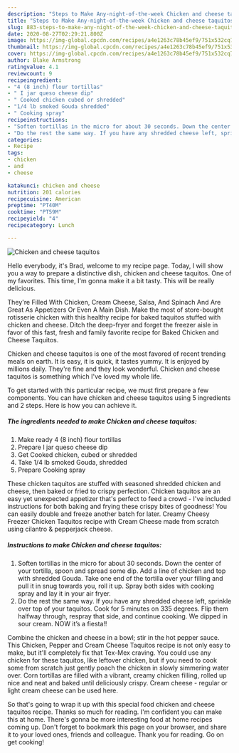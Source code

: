 ```yaml
---
description: "Steps to Make Any-night-of-the-week Chicken and cheese taquitos"
title: "Steps to Make Any-night-of-the-week Chicken and cheese taquitos"
slug: 883-steps-to-make-any-night-of-the-week-chicken-and-cheese-taquitos
date: 2020-08-27T02:29:21.800Z
image: https://img-global.cpcdn.com/recipes/a4e1263c78b45ef9/751x532cq70/chicken-and-cheese-taquitos-recipe-main-photo.jpg
thumbnail: https://img-global.cpcdn.com/recipes/a4e1263c78b45ef9/751x532cq70/chicken-and-cheese-taquitos-recipe-main-photo.jpg
cover: https://img-global.cpcdn.com/recipes/a4e1263c78b45ef9/751x532cq70/chicken-and-cheese-taquitos-recipe-main-photo.jpg
author: Blake Armstrong
ratingvalue: 4.1
reviewcount: 9
recipeingredient:
- "4 (8 inch) flour tortillas"
- " I jar queso cheese dip"
- " Cooked chicken cubed or shredded"
- "1/4 lb smoked Gouda shredded"
- " Cooking spray"
recipeinstructions:
- "Soften tortillas in the micro for about 30 seconds. Down the center of your tortilla, spoon and spread some dip. Add a line of chicken and top with shredded Gouda. Take one end of the tortilla over your filling and pull it in snug towards you, roll it up. Spray both sides with cooking spray and lay it in your air fryer."
- "Do the rest the same way. If you have any shredded cheese left, sprinkle over top of your taquitos. Cook for 5 minutes on 335 degrees. Flip them halfway through, respray that side, and continue cooking. We dipped in sour cream. NOW it’s a fiesta!!"
categories:
- Recipe
tags:
- chicken
- and
- cheese

katakunci: chicken and cheese 
nutrition: 201 calories
recipecuisine: American
preptime: "PT40M"
cooktime: "PT59M"
recipeyield: "4"
recipecategory: Lunch

---
```



![Chicken and cheese taquitos](https://img-global.cpcdn.com/recipes/a4e1263c78b45ef9/751x532cq70/chicken-and-cheese-taquitos-recipe-main-photo.jpg)

Hello everybody, it's Brad, welcome to my recipe page. Today, I will show you a way to prepare a distinctive dish, chicken and cheese taquitos. One of my favorites. This time, I'm gonna make it a bit tasty. This will be really delicious.

They&#39;re Filled With Chicken, Cream Cheese, Salsa, And Spinach And Are Great As Appetizers Or Even A Main Dish. Make the most of store-bought rotisserie chicken with this healthy recipe for baked taquitos stuffed with chicken and cheese. Ditch the deep-fryer and forget the freezer aisle in favor of this fast, fresh and family favorite recipe for Baked Chicken and Cheese Taquitos.

Chicken and cheese taquitos is one of the most favored of recent trending meals on earth. It is easy, it is quick, it tastes yummy. It is enjoyed by millions daily. They're fine and they look wonderful. Chicken and cheese taquitos is something which I've loved my whole life.


To get started with this particular recipe, we must first prepare a few components. You can have chicken and cheese taquitos using 5 ingredients and 2 steps. Here is how you can achieve it.

<!--inarticleads1-->

##### The ingredients needed to make Chicken and cheese taquitos:

1. Make ready 4 (8 inch) flour tortillas
1. Prepare  I jar queso cheese dip
1. Get  Cooked chicken, cubed or shredded
1. Take 1/4 lb smoked Gouda, shredded
1. Prepare  Cooking spray


These chicken taquitos are stuffed with seasoned shredded chicken and cheese, then baked or fried to crispy perfection. Chicken taquitos are an easy yet unexpected appetizer that&#39;s perfect to feed a crowd - I&#39;ve included instructions for both baking and frying these crispy bites of goodness! You can easily double and freeze another batch for later. Creamy Cheesy Freezer Chicken Taquitos recipe with Cream Cheese made from scratch using cilantro &amp; pepperjack cheese. 

<!--inarticleads2-->

##### Instructions to make Chicken and cheese taquitos:

1. Soften tortillas in the micro for about 30 seconds. Down the center of your tortilla, spoon and spread some dip. Add a line of chicken and top with shredded Gouda. Take one end of the tortilla over your filling and pull it in snug towards you, roll it up. Spray both sides with cooking spray and lay it in your air fryer.
1. Do the rest the same way. If you have any shredded cheese left, sprinkle over top of your taquitos. Cook for 5 minutes on 335 degrees. Flip them halfway through, respray that side, and continue cooking. We dipped in sour cream. NOW it’s a fiesta!!


Combine the chicken and cheese in a bowl; stir in the hot pepper sauce. This Chicken, Pepper and Cream Cheese Taquitos recipe is not only easy to make, but it&#39;ll completely fix that Tex-Mex craving. You could use any chicken for these taquitos, like leftover chicken, but if you need to cook some from scratch just gently poach the chicken in slowly simmering water over. Corn tortillas are filled with a vibrant, creamy chicken filling, rolled up nice and neat and baked until deliciously crispy. Cream cheese - regular or light cream cheese can be used here. 

So that's going to wrap it up with this special food chicken and cheese taquitos recipe. Thanks so much for reading. I'm confident you can make this at home. There's gonna be more interesting food at home recipes coming up. Don't forget to bookmark this page on your browser, and share it to your loved ones, friends and colleague. Thank you for reading. Go on get cooking!
